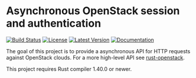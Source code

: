 Asynchronous OpenStack session and authentication
=================================================

[![Build
Status](https://travis-ci.org/dtantsur/rust-osauth.svg?branch=master)](https://travis-ci.org/dtantsur/rust-osauth)
[![License](https://img.shields.io/crates/l/osauth.svg)](https://github.com/dtantsur/rust-osauth/blob/master/LICENSE)
[![Latest
Version](https://img.shields.io/crates/v/osauth.svg)](https://crates.io/crates/osauth)
[![Documentation](https://img.shields.io/badge/documentation-latest-blueviolet.svg)](https://docs.rs/osauth)

The goal of this project is to provide a asynchronous API for HTTP requests
against OpenStack clouds. For a more high-level API see
[rust-openstack](https://crates.io/crates/openstack).

This project requires Rust compiler 1.40.0 or newer.
